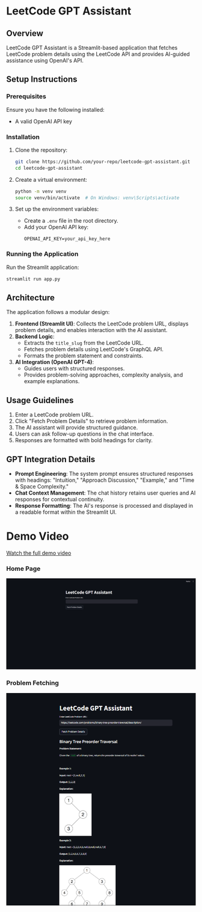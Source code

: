 # LeetCode GPT Assistant

## Overview
LeetCode GPT Assistant is a Streamlit-based application that fetches LeetCode problem details using the LeetCode API and provides AI-guided assistance using OpenAI's API. 

## Setup Instructions
### Prerequisites
Ensure you have the following installed:
- A valid OpenAI API key

### Installation
1. Clone the repository:
   ```bash
   git clone https://github.com/your-repo/leetcode-gpt-assistant.git
   cd leetcode-gpt-assistant
   ```
2. Create a virtual environment:
   ```bash
   python -m venv venv
   source venv/bin/activate  # On Windows: venv\Scripts\activate
   ```

3. Set up the environment variables:
   - Create a `.env` file in the root directory.
   - Add your OpenAI API key:
     ```
     OPENAI_API_KEY=your_api_key_here
     ```

### Running the Application
Run the Streamlit application:
```bash
streamlit run app.py
```

## Architecture
The application follows a modular design:
1. **Frontend (Streamlit UI)**: Collects the LeetCode problem URL, displays problem details, and enables interaction with the AI assistant.
2. **Backend Logic**:
   - Extracts the `title_slug` from the LeetCode URL.
   - Fetches problem details using LeetCode's GraphQL API.
   - Formats the problem statement and constraints.
3. **AI Integration (OpenAI GPT-4)**:
   - Guides users with structured responses.
   - Provides problem-solving approaches, complexity analysis, and example explanations.

## Usage Guidelines
1. Enter a LeetCode problem URL.
2. Click "Fetch Problem Details" to retrieve problem information.
3. The AI assistant will provide structured guidance.
4. Users can ask follow-up questions in the chat interface.
5. Responses are formatted with bold headings for clarity.

## GPT Integration Details
- **Prompt Engineering**: The system prompt ensures structured responses with headings: "Intuition," "Approach Discussion," "Example," and "Time & Space Complexity."
- **Chat Context Management**: The chat history retains user queries and AI responses for contextual continuity.
- **Response Formatting**: The AI's response is processed and displayed in a readable format within the Streamlit UI.

# Demo Video

[Watch the full demo video](assets/demo.mp4)
### Home Page
![Home Page](assets/1.png)

### Problem Fetching
![Problem Fetching](assets/2.png)




